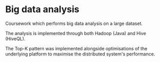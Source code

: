 # Big data analysis

Coursework which performs big data analysis on a large dataset.

The analysis is implemented through both Hadoop (Java) and Hive (HiveQL).

The Top-K pattern was implemented alongside optimisations of the underlying platform to maximise the distributed system's performance.
